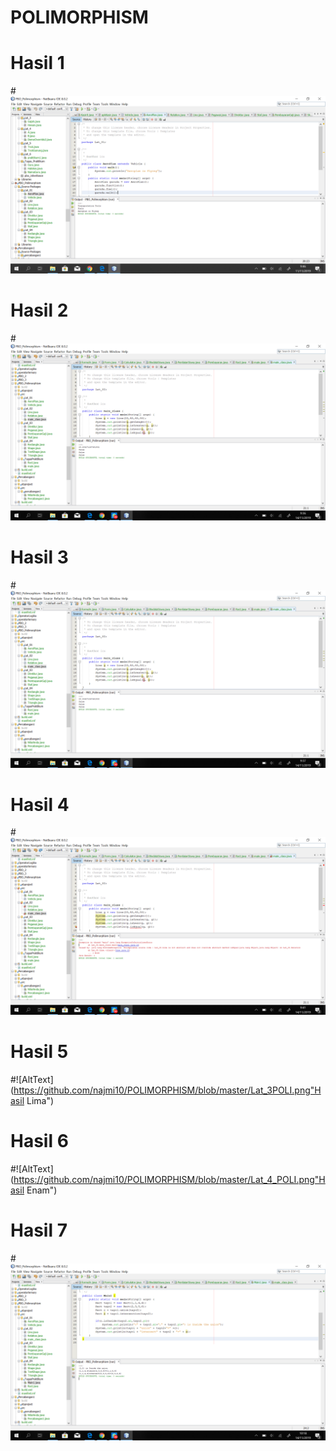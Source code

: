 # POLIMORPHISM
# Hasil 1
#![AltText](https://github.com/najmi10/POLIMORPHISM/blob/master/Lat_1_POLI.png "Hasil Satu")
# Hasil 2
#![AltText](https://github.com/najmi10/POLIMORPHISM/blob/master/Lat2A_POLI.png "Hasil Dua")
# Hasil 3
#![AltText](https://github.com/najmi10/POLIMORPHISM/blob/master/Lat2C_POLI.png "Hasil Tiga")
# Hasil 4
#![AltText](https://github.com/najmi10/POLIMORPHISM/blob/master/Lat2D_POLI.png "Hasil Empat")
# Hasil 5
#![AltText](https://github.com/najmi10/POLIMORPHISM/blob/master/Lat_3POLI.png"Hasil Lima")
# Hasil 6
#![AltText](https://github.com/najmi10/POLIMORPHISM/blob/master/Lat_4_POLI.png"Hasil Enam")
# Hasil 7
#![AltText](https://github.com/najmi10/POLIMORPHISM/blob/master/Tugas_Prak_POLI.png "Hasil Tujuh")
